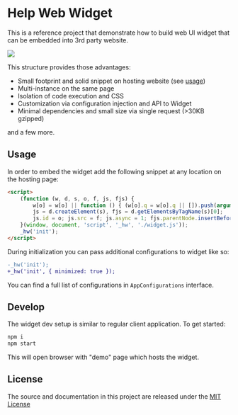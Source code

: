 # Help Web Widget

This is a reference project that demonstrate how to build web UI widget that can be embedded into 3rd party website.

![](https://github.com/jenyayel/help-widget/workflows/CI/badge.svg?branch=master)

This structure provides those advantages:

* Small footprint and solid snippet on hosting website (see [usage](##usage))
* Multi-instance on the same page
* Isolation of code execution and CSS
* Customization via configuration injection and API to Widget
* Minimal dependencies and small size via single request (>30KB gzipped)

and a few more.

## Usage

In order to embed the widget add the following snippet at any location on the hosting page:

```html
<script>
    (function (w, d, s, o, f, js, fjs) {
        w[o] = w[o] || function () { (w[o].q = w[o].q || []).push(arguments) };
        js = d.createElement(s), fjs = d.getElementsByTagName(s)[0];
        js.id = o; js.src = f; js.async = 1; fjs.parentNode.insertBefore(js, fjs);
    }(window, document, 'script', '_hw', './widget.js'));
    _hw('init');
</script>
```

During initialization you can pass additional configurations to widget like so:

```diff
-_hw('init');
+_hw('init', { minimized: true });
```

You can find a full list of configurations in `AppConfigurations` interface.

## Develop

The widget dev setup is similar to regular client application. To get started:

```bash
npm i
npm start
```

This will open browser with "demo" page which hosts the widget.

## License
The source and documentation in this project are released under the [MIT License](LICENSE)
